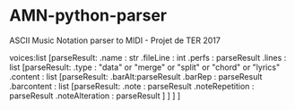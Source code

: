 # AMN-python-parser
ASCII Music Notation parser to MIDI - Projet de TER 2017

voices:list
    [parseResult:
        .name : str
        .fileLine : int
        .perfs : parseResult
        .lines : list
            [parseResult:
                .type : "data" or "merge" or "split" or "chord" or "lyrics"
                    .content : list
                        [parseResult:
                            .barAlt:parseResult
                            .barRep : parseResult
                            .barcontent : list
                                [parseResult:
                                    .note : parseResult
                                    .noteRepetition : parseResult
                                    .noteAlteration : parseResult
		]
                          ]
            ]
    ]
	                
      